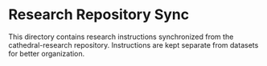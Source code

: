 # Research Repository Sync
This directory contains research instructions synchronized from the cathedral-research repository.
Instructions are kept separate from datasets for better organization.
